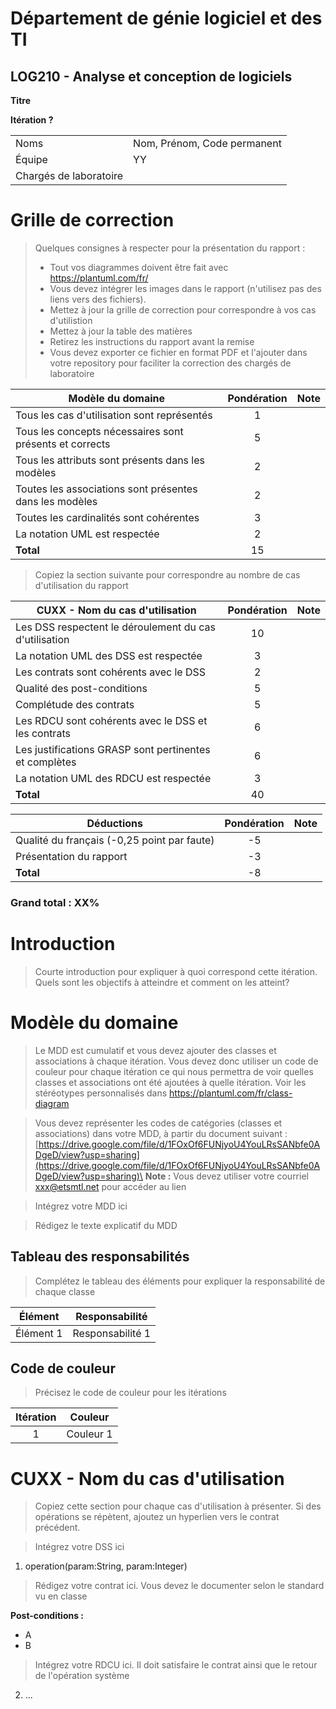 # Département de génie logiciel et des TI

## LOG210 - Analyse et conception de logiciels

**Titre**

**Itération ?**

|                      |                           |
|----------------------|---------------------------|
|Noms                  |Nom, Prénom, Code permanent|
|Équipe                |YY                         |
|Chargés de laboratoire|                           |

# Grille de correction

> Quelques consignes à respecter pour la présentation du rapport :
> - Tout vos diagrammes doivent être fait avec <https://plantuml.com/fr/>
> - Vous devez intégrer les images dans le rapport (n'utilisez pas des liens vers des fichiers).
> - Mettez à jour la grille de correction pour correspondre à vos cas d'utilistion
> - Mettez à jour la table des matières
> - Retirez les instructions du rapport avant la remise
> - Vous devez exporter ce fichier en format PDF et l'ajouter dans votre repository pour faciliter la correction des chargés de laboratoire

| Modèle du domaine                                       | Pondération | Note |
|---------------------------------------------------------|:-----------:|:----:|
| Tous les cas d'utilisation sont représentés             | 1           |      |
| Tous les concepts nécessaires sont présents et corrects | 5           |      |
| Tous les attributs sont présents dans les modèles       | 2           |      |
| Toutes les associations sont présentes dans les modèles | 2           |      |
| Toutes les cardinalités sont cohérentes                 | 3           |      |
| La notation UML est respectée                           | 2           |      |
| **Total**                                               | 15          |      |

> Copiez la section suivante pour correspondre au nombre de cas d'utilisation du rapport

| CUXX - Nom du cas d'utilisation                        | Pondération | Note |
|--------------------------------------------------------|:-----------:|:----:|
| Les DSS respectent le déroulement du cas d'utilisation | 10          |      |
| La notation UML des DSS est respectée                  | 3           |      |
| Les contrats sont cohérents avec le DSS                | 2           |      |
| Qualité des post-conditions                            | 5           |      |
| Complétude des contrats                                | 5           |      |
| Les RDCU sont cohérents avec le DSS et les contrats    | 6           |      |
| Les justifications GRASP sont pertinentes et complètes | 6           |      |
| La notation UML des RDCU est respectée                 | 3           |      |
| **Total**                                              | 40          |      |

| Déductions                                  | Pondération | Note |
|---------------------------------------------|:-----------:|:----:|
| Qualité du français (-0,25 point par faute) | -5          |      |
| Présentation du rapport                     | -3          |      |
| **Total**                                   | -8          |      |

### Grand total : XX%

# Introduction

> Courte introduction pour expliquer à quoi correspond cette itération. Quels sont les objectifs à atteindre et comment on les atteint?

# Modèle du domaine

> Le MDD est cumulatif et vous devez ajouter des classes et associations à chaque itération. Vous devez donc utiliser un code de couleur pour chaque itération ce qui nous permettra de voir quelles classes et associations ont été ajoutées à quelle itération. Voir les stéréotypes personnalisés dans <https://plantuml.com/fr/class-diagram>

> Vous devez représenter les codes de catégories (classes et associations) dans votre MDD, à partir du document suivant : [https://drive.google.com/file/d/1FOxOf6FUNjyoU4YouLRsSANbfe0ADgeD/view?usp=sharing](https://drive.google.com/file/d/1FOxOf6FUNjyoU4YouLRsSANbfe0ADgeD/view?usp=sharing)\
> **Note :** Vous devez utiliser votre courriel <xxx@etsmtl.net> pour accéder au lien

> Intégrez votre MDD ici

> Rédigez le texte explicatif du MDD

## Tableau des responsabilités

> Complétez le tableau des éléments pour expliquer la responsabilité de chaque classe

|Élément|Responsabilité|
|---|---|
|Élément 1|Responsabilité 1|

## Code de couleur
> Précisez le code de couleur pour les itérations

|Itération|Couleur   |
|:-------:|:--------:|
|1        |Couleur 1 |

# CUXX - Nom du cas d'utilisation

> Copiez cette section pour chaque cas d'utilisation à présenter. Si des opérations se répètent, ajoutez un hyperlien vers le contrat précédent.

> Intégrez votre DSS ici

1. operation(param:String, param:Integer)

> Rédigez votre contrat ici. Vous devez le documenter selon le standard vu en classe

**Post-conditions :**
- A
- B

> Intégrez votre RDCU ici. Il doit satisfaire le contrat ainsi que le retour de l'opération système

2. ...
